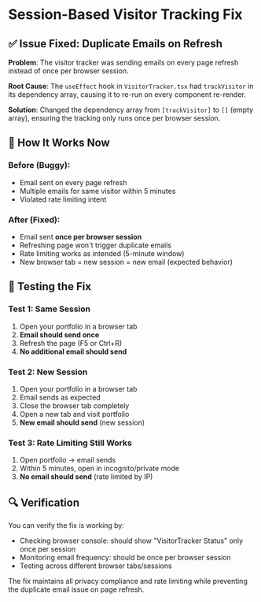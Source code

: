 # Session-Based Visitor Tracking Fix

## ✅ Issue Fixed: Duplicate Emails on Refresh

**Problem**: The visitor tracker was sending emails on every page refresh instead of once per browser session.

**Root Cause**: The `useEffect` hook in `VisitorTracker.tsx` had `trackVisitor` in its dependency array, causing it to re-run on every component re-render.

**Solution**: Changed the dependency array from `[trackVisitor]` to `[]` (empty array), ensuring the tracking only runs once per browser session.

## 🔄 How It Works Now

### Before (Buggy):

- Email sent on every page refresh
- Multiple emails for same visitor within 5 minutes
- Violated rate limiting intent

### After (Fixed):

- Email sent **once per browser session**
- Refreshing page won't trigger duplicate emails
- Rate limiting works as intended (5-minute window)
- New browser tab = new session = new email (expected behavior)

## 🧪 Testing the Fix

### Test 1: Same Session

1. Open your portfolio in a browser tab
2. **Email should send once**
3. Refresh the page (F5 or Ctrl+R)
4. **No additional email should send**

### Test 2: New Session

1. Open your portfolio in a browser tab
2. Email sends as expected
3. Close the browser tab completely
4. Open a new tab and visit portfolio
5. **New email should send** (new session)

### Test 3: Rate Limiting Still Works

1. Open portfolio → email sends
2. Within 5 minutes, open in incognito/private mode
3. **No email should send** (rate limited by IP)

## 🔍 Verification

You can verify the fix is working by:

- Checking browser console: should show "VisitorTracker Status" only once per session
- Monitoring email frequency: should be once per browser session
- Testing across different browser tabs/sessions

The fix maintains all privacy compliance and rate limiting while preventing the duplicate email issue on page refresh.
